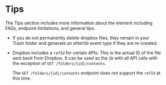 # Tips
The Tips section includes more information about the element including FAQs, endpoint limitations, and general tips.

* If you do not permanently delete dropbox files, they remain in your Trash folder and generate an `UPDATED` event type if they are re-created.

* Dropbox includes a `refId` for certain APIs.  This is the actual ID of the file sent back from Dropbox.  It can be used as the `ID` with all API calls with the exception of `GET /folders/{id}/contents`.

    The `GET /folders/{id}/contents` endpoint does not support the `refId` at this time.
